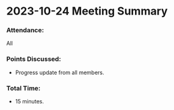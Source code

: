 # 2023-10-24 Meeting Summary

### Attendance:

All

### Points Discussed:

- Progress update from all members.


### Total Time:

- 15 minutes.

